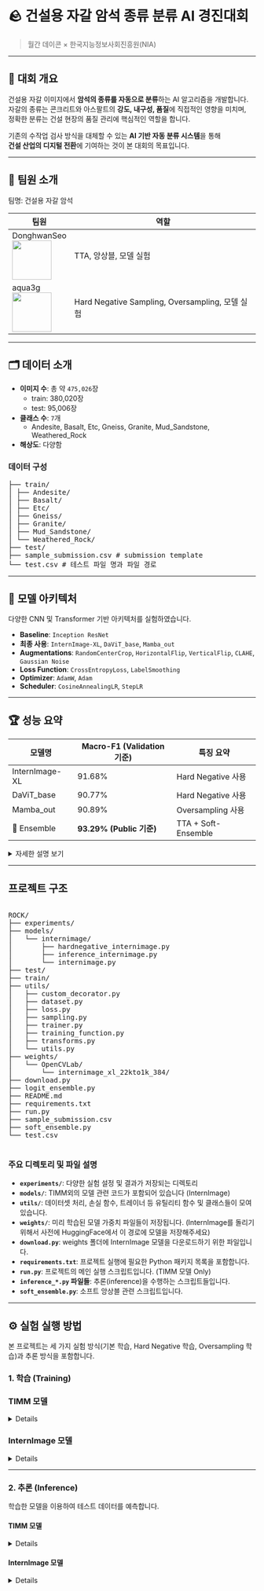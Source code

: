 # 🪨 건설용 자갈 암석 종류 분류 AI 경진대회

> 월간 데이콘 × 한국지능정보사회진흥원(NIA)

---

## 📌 대회 개요

건설용 자갈 이미지에서 **암석의 종류를 자동으로 분류**하는 AI 알고리즘을 개발합니다.  
자갈의 종류는 콘크리트와 아스팔트의 **강도, 내구성, 품질**에 직접적인 영향을 미치며,  
정확한 분류는 건설 현장의 품질 관리에 핵심적인 역할을 합니다.

기존의 수작업 검사 방식을 대체할 수 있는 **AI 기반 자동 분류 시스템**을 통해  
**건설 산업의 디지털 전환**에 기여하는 것이 본 대회의 목표입니다.

---
## 👥 팀원 소개

팀명: 건설용 자갈 암석

| 팀원                         | 역할               |
|------------------------------|--------------------|
| DonghwanSeo <br> <img src="https://github.com/user-attachments/assets/f1a3b705-6e42-433e-9e00-9f9243d00c07" width="80"/> | TTA, 앙상블, 모델 실험 |
| aqua3g <br> <img src="https://github.com/user-attachments/assets/3d0a8319-2e5d-4add-93d9-131d6f2f9d97" width="80"/> | Hard Negative Sampling, Oversampling, 모델 실험 |


---
## 🗂️ 데이터 소개

- **이미지 수**: 총 약 `475,026`장  
  - train: 380,020장  
  - test: 95,006장  
- **클래스 수**: `7`개  
  - Andesite, Basalt, Etc, Gneiss, Granite, Mud_Sandstone, Weathered_Rock  
- **해상도**: 다양함

### 데이터 구성
<pre>
├── train/
│ ├── Andesite/
│ ├── Basalt/
│ ├── Etc/
│ ├── Gneiss/
│ ├── Granite/
│ ├── Mud_Sandstone/
│ └── Weathered_Rock/
├── test/
├── sample_submission.csv # submission template
└── test.csv # 테스트 파일 명과 파일 경로
</pre>
---

## 🧠 모델 아키텍처

다양한 CNN 및 Transformer 기반 아키텍처를 실험하였습니다.

- **Baseline**: `Inception ResNet`
- **최종 사용**: `InternImage-XL`, `DaViT_base`, `Mamba_out`
- **Augmentations**: `RandomCenterCrop`, `HorizontalFlip`, `VerticalFlip`, `CLAHE`, `Gaussian Noise`
- **Loss Function**: `CrossEntropyLoss`, `LabelSmoothing`
- **Optimizer**: `AdamW`, `Adam`
- **Scheduler**: `CosineAnnealingLR`, `StepLR`

---
## 🏆 성능 요약

| 모델명                          | Macro-F1 (Validation 기준) | 특징 요약                         |
|--------------------------------|-----------------------------|------------------------------------|
| InternImage-XL                 | 91.68%                      | Hard Negative 사용                |
| DaViT_base                     | 90.77%                      | Hard Negative 사용                |
| Mamba_out                      | 90.89%                      | Oversampling 사용                 |
| 🧪 Ensemble                    | **93.29% (Public 기준)**     | TTA + Soft-Ensemble               |

<details>
  <summary>자세한 설명 보기</summary>

- **InternImage-XL**  
  ImageNet pretrained 모델이며 Hard Negative Sample을 이용하여 학습되었습니다.

- **DaViT_base**  
  ImageNet pretrained 기반이며 Hard Negative Sample 전략을 적용하였습니다.

- **Mamba_out**  
  ImageNet pretrained 모델로, 소수 클래스 비율을 보완하기 위해 Oversample을 사용했습니다.

- **Ensemble**  
  위 세 모델에 대해 Test Time Augmentation(TTA) 및 Soft Voting 방식의 앙상블을 수행했습니다.
</details>

---



## 프로젝트 구조

<pre>

ROCK/
├── experiments/
├── models/
│   └── internimage/
│       ├── hardnegative_internimage.py
│       ├── inference_internimage.py
│       └── internimage.py
├── test/
├── train/
├── utils/
│   ├── custom_decorator.py
│   ├── dataset.py
│   ├── loss.py
│   ├── sampling.py
│   ├── trainer.py
│   ├── training_function.py
│   ├── transforms.py
│   └── utils.py
├── weights/
│   └── OpenCVLab/
│       └── internimage_xl_22kto1k_384/
├── download.py 
├── logit_ensemble.py
├── README.md
├── requirements.txt
├── run.py
├── sample_submission.csv
├── soft_ensemble.py
└── test.csv

</pre>
  
### 주요 디렉토리 및 파일 설명

* **`experiments/`**: 다양한 실험 설정 및 결과가 저장되는 디렉토리
* **`models/`**: TIMM외의 모델 관련 코드가 포함되어 있습니다 (InternImage)
* **`utils/`**: 데이터셋 처리, 손실 함수, 트레이너 등 유틸리티 함수 및 클래스들이 모여 있습니다.
* **`weights/`**: 미리 학습된 모델 가중치 파일들이 저장됩니다. (InternImage를 돌리기 위해서 사전에 HuggingFace에서 이 경로에 모델을 저장해주세요)
* **`download.py`**: weights 폴더에 InternImage 모델을 다운로드하기 위한 파일입니다.
* **`requirements.txt`**: 프로젝트 실행에 필요한 Python 패키지 목록을 포함합니다.
* **`run.py`**: 프로젝트의 메인 실행 스크립트입니다. (TIMM 모델 Only)
* **`inference_*.py` 파일들**: 추론(inference)을 수행하는 스크립트들입니다.
* **`soft_ensemble.py`**: 소프트 앙상블 관련 스크립트입니다.


---

## ⚙️ 실험 실행 방법

본 프로젝트는 세 가지 실험 방식(기본 학습, Hard Negative 학습, Oversampling 학습)과 추론 방식을 포함합니다.

### 1. 학습 (Training)

### TIMM 모델

<details>

##### 1-1. Hard Negative Sample Training

- 어려운 샘플(hard samples)에 집중하여 학습 성능을 향상시키는 방법입니다.
- Hard Negative Sample은 최근 학습 중 오분류된 데이터들 중 높은 손실을 기록한 샘플들로 구성되며, `HARD_NEGATIVE_MEMORY_SIZE`만큼 저장됩니다.
- 전체 배치에서 `HARD_NEGATIVE_RATIO` 만큼의 샘플을 Hard Negative에서 선택하며, 나머지는 클래스 균등 샘플링으로 채워집니다.
- 전체 배치에서 `HARD_NEGATIVE_RATIO`에 따른 Hard Negative 샘플과, 그 외 클래스 균등 샘플링이 채워지는 기준은 `BATCH_SIZE` × `ACCUMULATION_STEPS` 크기를 기준으로 채워집니다.
- `trainer.predict()`을 **주석 처리** 후에, `trainer.train()`를 **주석 해제**한 상태로 실행합니다.

**🔧 주요 설정 인자**

| 인자명                     | 설명                                                                 |
|---------------------------|----------------------------------------------------------------------|
| `TRAIN_TRANSFORM` | Train 시 사용 될 Transforms (`Albumentations.Compose` 활용)       |
| `TEST_TRANSFORM` | Validation 시 사용 될 Transforms (`Albumentations.Compose` 활용)       |
| `BALANCED_BATCH`                               | `True`로 설정                  |
| `HARD_NEGATIVE_MEMORY_SIZE` | Hard Negative Pool의 최대 크기 (예: 1000)                             |
| `HARD_NEGATIVE_RATIO`       | 전체 배치 중 Hard Negative로 채울 비율 (예: 0.2이면 전체 배치 중 20%)   |
| `ACCUMULATION_STEPS`        | 배치 크기 누적을 위한 step 수 (`BATCH_SIZE` × `ACCUMULATION_STEPS`) |

**💻 실행 방법**

```bash
python run.py
```



##### 1-2. Oversampling Training

클래스 불균형 문제를 해결하기 위한 방식입니다.

- `BALANCED_BATCH=True`로 설정하면, 각 클래스에서 균등하게 샘플을 뽑아 배치를 구성합니다.
- `HARD_NEGATIVE_MEMORY_SIZE`와 `HARD_NEGATIVE_RATIO`를 0으로 설정해야 Oversampling만 적용됩니다.
- `trainer.predict()`을 **주석 처리** 후에, `trainer.train()`를 **주석 해제**한 상태로 실행합니다.

###### 🔧 주요 설정 인자

| 인자명                                         | 설명                                               |
|-----------------------------------------------|----------------------------------------------------|
| `TRAIN_TRANSFORM` | Train 시 사용 될 Transforms (`Albumentations.Compose` 활용)       |
| `TEST_TRANSFORM` | Validation 시 사용 될 Transforms (`Albumentations.Compose` 활용)       |
| `BALANCED_BATCH`                               | `True`로 설정 시 Oversampling 사용                  |
| `HARD_NEGATIVE_MEMORY_SIZE`, `HARD_NEGATIVE_RATIO` | 둘 다 `0`으로 설정해야 Oversampling만 적용됩니다     |

###### 🧪 실행 예시

```bash
python run.py
```

</details>

### InternImage 모델

<details>

##### 1-1. Hard Negative Sample Training

- 어려운 샘플(hard samples)에 집중하여 학습 성능을 향상시키는 방법입니다.
- Hard Negative Sample은 최근 학습 중 오분류된 데이터들 중 높은 손실을 기록한 샘플들로 구성되며, `HARD_NEGATIVE_MEMORY_SIZE`만큼 저장됩니다.
- 전체 배치에서 `HARD_NEGATIVE_RATIO` 만큼의 샘플을 Hard Negative에서 선택하며, 나머지는 클래스 균등 샘플링으로 채워집니다.
- 전체 배치에서 `HARD_NEGATIVE_RATIO`에 따른 Hard Negative 샘플과, 그 외 클래스 균등 샘플링이 채워지는 기준은 `BATCH_SIZE` × `ACCUMULATION_STEPS` 크기를 기준으로 채워집니다.

**🔧 주요 설정 인자 (코드 내부에서 수정)**

| 인자명                     | 설명                                                                 |
|---------------------------|----------------------------------------------------------------------|
| `TRAIN_TRANSFORM` | Train 시 사용 될 Transforms (`Albumentations.Compose` 활용)       |
| `TEST_TRANSFORM` | Validation 시 사용 될 Transforms (`Albumentations.Compose` 활용)       |
| `HARD_NEGATIVE_MEMORY_SIZE` | Hard Negative Pool의 최대 크기 (예: 1000)                             |
| `HARD_NEGATIVE_RATIO`       | 전체 배치 중 Hard Negative로 채울 비율 (예: 0.2이면 전체 배치 중 20%)   |
| `ACCUMULATION_STEPS`        | 배치 크기 누적을 위한 step 수 (`BATCH_SIZE` × `ACCUMULATION_STEPS`) |

**💻 실행 방법**

models/internimage 폴더로 이동 후, 
```bash
python hardnegative_internimage.py
```

</details>

---

### 2. 추론 (Inference)
학습한 모델을 이용하여 테스트 데이터를 예측합니다.

#### TIMM 모델

<details>

- `trainer.train()`을 **주석 처리** 후에, `trainer.predict()`를 **주석 해제**한 상태로 실행합니다.

##### ✅ 필수 설정

| 인자명         | 설명                                                                 |
|----------------|----------------------------------------------------------------------|
| `TEST_TRANSFORM` | Inference 시 사용 될 Transforms (`Albumentations.Compose` 활용)       |
| `TRAINED_PATH` | 학습된 모델이 저장된 경로 (예: `./experiments/your_model.pth`)       |

##### 🧪 실행 예시

```bash
python run.py
```

</details>



#### InternImage 모델
<details>
  
- `trainer.train()`을 **주석 처리** 후에, `trainer.predict()`를 **주석 해제**한 상태로 실행합니다.

##### ✅ 필수 설정 (코드 내부에서 설정)

| 인자명         | 설명                                                                 |
|----------------|----------------------------------------------------------------------|
| `TEST_TRANSFORM` | Inference 시 사용 될 Transforms (`Albumentations.Compose` 활용)       |
| `TRAINED_PATH` | 학습된 모델이 저장된 경로 (예: `./experiments/your_model.pth`)       |

##### 🧪 실행 예시

models/internimage 폴더로 이동 후, 
```bash
python inference_internimage.py
```

</details>
